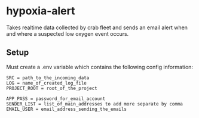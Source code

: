 # hypoxia-alert
Takes realtime data collected by crab fleet and sends an email alert when and where a suspected low oxygen event occurs.
## Setup
Must create a .env variable which contains the following config information:
```
SRC = path_to_the_incoming_data
LOG = name_of_created_log_file
PROJECT_ROOT = root_of_the_project

APP_PASS = password_for_email_account
SENDER_LIST = list_of_main_addresses to add more separate by comma
EMAIL_USER = email_address_sending_the_emails
```
